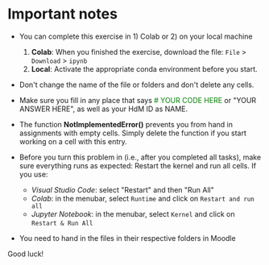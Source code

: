 # Important notes

- You can complete this exercise in 1) Colab or 2) on your local machine
  1. **Colab**: When you finished the exercise, download the file: `File` > `Download` > `ipynb`
  2. **Local**: Activate the appropriate conda environment before you start.


- Don't change the name of the file or folders and don't delete any cells.


- Make sure you fill in any place that says  <font color='green'> \# YOUR CODE HERE </font> or "YOUR ANSWER HERE", as well as your HdM ID as NAME.

- The function **NotImplementedError()** prevents you from hand in assignments with empty cells. Simply delete the function if you start working on a cell with this entry.


- Before you turn this problem in (i.e., after you completed all tasks), make sure everything runs as expected: Restart the kernel and run all cells. If you use:
  - *Visual Studio Code*: select "Restart" and then "Run All" 
  - *Colab*: in the menubar, select `Runtime` and click on `Restart and run all`
  - *Jupyter Notebook*: in the menubar, select `Kernel` and click on `Restart & Run All`

- You need to hand in the files in their respective folders in Moodle

Good luck!
